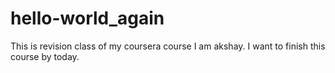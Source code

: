 # hello-world_again
This is revision class of my coursera course
I am akshay. I want to finish this course by today.
